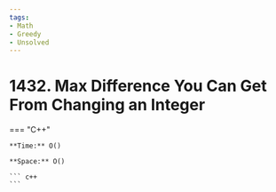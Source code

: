```yaml
---
tags:
- Math
- Greedy
- Unsolved
---
```



# 1432. Max Difference You Can Get From Changing an Integer

=== "C++"

    **Time:** O()

    **Space:** O()

    ``` c++
    ```